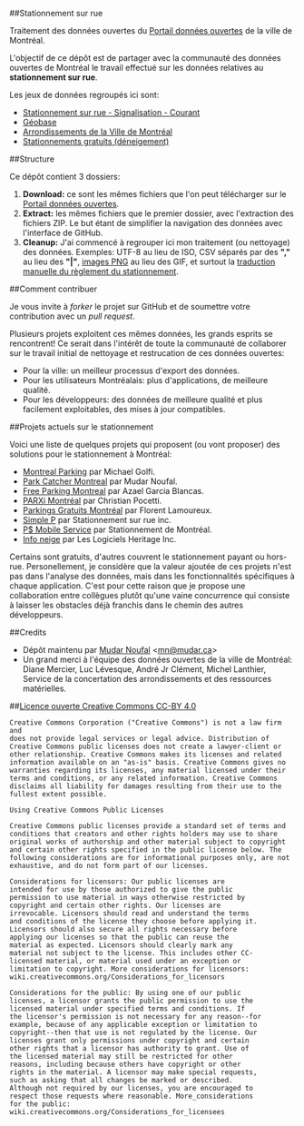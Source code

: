 ##Stationnement sur rue

Traitement des données ouvertes du [Portail données ouvertes][lien_portail] de la ville de Montréal.

L'objectif de ce dépôt est de partager avec la communauté des données ouvertes de Montréal le travail effectué sur les données relatives au **stationnement sur rue**.

Les jeux de données regroupés ici sont:

* [Stationnement sur rue - Signalisation - Courant][lien_portail_signalisation]
* [Géobase][lien_portail_geobase]
* [Arrondissements de la Ville de Montréal][lien_portail_arrondissements]
* [Stationnements gratuits (déneigement)][lien_portail_deneigement]

##Structure

Ce dépôt contient 3 dossiers:

1. **Download:** ce sont les mêmes fichiers que l'on peut télécharger sur le [Portail données ouvertes][lien_portail].
2. **Extract:** les mêmes fichiers que le premier dossier, avec l'extraction des fichiers ZIP. Le but étant de simplifier la navigation des données avec l'interface de GitHub.
3. **Cleanup:** J'ai commencé à regrouper ici mon traitement (ou nettoyage) des données. Exemples: UTF-8 au lieu de ISO, CSV séparés par des **","** au lieu des **"|"**, [images PNG][lien_depot_imagerie] au lieu des GIF, et surtout la [traduction manuelle du règlement du stationnement][lien_depot_reglement].

##Comment contribuer

Je vous invite à *forker* le projet sur GitHub et de soumettre votre contribution avec un *pull request*.

Plusieurs projets exploitent ces mêmes données, les grands esprits se rencontrent! Ce serait dans l'intérêt de toute la communauté de collaborer sur le travail initial de nettoyage et restrucation de ces données ouvertes:
 
* Pour la ville: un meilleur processus d'export des données.
* Pour les utilisateurs Montréalais: plus d'applications, de meilleure qualité.
* Pour les développeurs: des données de meilleure qualité et plus facilement exploitables, des mises à jour compatibles.

##Projets actuels sur le stationnement

Voici une liste de quelques projets qui proposent (ou vont proposer) des solutions pour le stationnement à Montréal:

* [Montreal Parking](https://play.google.com/store/apps/details?id=com.MichaelGolfi.MontrealParking) par Michael Golfi.
* [Park Catcher Montreal](https://github.com/mudar/ParkCatcher) par Mudar Noufal.
* [Free Parking Montreal](http://www.appcto.com/?page=projects&id=1) par Azael Garcia Blancas.
* [PARXi Montréal](http://parxiapp.com/) par Christian Pocetti.
* [Parkings Gratuits Montréal](https://play.google.com/store/apps/details?id=fr.florentlamoureux.parkingmontrealdeneigement) par Florent Lamoureux.
* [Simple P](http://p.ruemtl.com) par Stationnement sur rue inc.
* [P$ Mobile Service](https://play.google.com/store/apps/details?id=tc.tc.scsm.phonegap) par Stationnement de Montréal.
* [Info neige](http://www.heritagesoftware.ca/portfolio-item/defi-info-neige-2014/) par Les Logiciels Heritage Inc.

Certains sont gratuits, d'autres couvrent le stationnement payant ou hors-rue. Personellement, je considère que la valeur ajoutée de ces projets n'est pas dans l'analyse des données, mais dans les fonctionnalités spécifiques à chaque application. C'est pour cette raison que je propose une collaboration entre collègues plutôt qu'une vaine concurrence qui consiste à laisser les obstacles déjà franchis dans le chemin des autres développeurs.

##Credits

* Dépôt maintenu par [Mudar Noufal][lien_github_mudar]  &lt;<mn@mudar.ca>&gt;
* Un grand merci à l'équipe des données ouvertes de la ville de Montréal: Diane Mercier, Luc Lévesque, André Jr Clément, Michel Lanthier, Service de la concertation des arrondissements et des ressources matérielles.

##[Licence ouverte Creative Commons CC-BY 4.0][lien_portail_licence]

    Creative Commons Corporation ("Creative Commons") is not a law firm and
    does not provide legal services or legal advice. Distribution of
    Creative Commons public licenses does not create a lawyer-client or
    other relationship. Creative Commons makes its licenses and related
    information available on an "as-is" basis. Creative Commons gives no
    warranties regarding its licenses, any material licensed under their
    terms and conditions, or any related information. Creative Commons
    disclaims all liability for damages resulting from their use to the
    fullest extent possible.

    Using Creative Commons Public Licenses

    Creative Commons public licenses provide a standard set of terms and
    conditions that creators and other rights holders may use to share
    original works of authorship and other material subject to copyright
    and certain other rights specified in the public license below. The
    following considerations are for informational purposes only, are not
    exhaustive, and do not form part of our licenses.

    Considerations for licensors: Our public licenses are
    intended for use by those authorized to give the public
    permission to use material in ways otherwise restricted by
    copyright and certain other rights. Our licenses are
    irrevocable. Licensors should read and understand the terms
    and conditions of the license they choose before applying it.
    Licensors should also secure all rights necessary before
    applying our licenses so that the public can reuse the
    material as expected. Licensors should clearly mark any
    material not subject to the license. This includes other CC-
    licensed material, or material used under an exception or
    limitation to copyright. More considerations for licensors:
    wiki.creativecommons.org/Considerations_for_licensors

    Considerations for the public: By using one of our public
    licenses, a licensor grants the public permission to use the
    licensed material under specified terms and conditions. If
    the licensor's permission is not necessary for any reason--for
    example, because of any applicable exception or limitation to
    copyright--then that use is not regulated by the license. Our
    licenses grant only permissions under copyright and certain
    other rights that a licensor has authority to grant. Use of
    the licensed material may still be restricted for other
    reasons, including because others have copyright or other
    rights in the material. A licensor may make special requests,
    such as asking that all changes be marked or described.
    Although not required by our licenses, you are encouraged to
    respect those requests where reasonable. More_considerations
    for the public: 
    wiki.creativecommons.org/Considerations_for_licensees

[lien_portail]: http://donnees.ville.montreal.qc.ca/
[lien_portail_signalisation]: http://donnees.ville.montreal.qc.ca/dataset/stationnement-sur-rue-signalisation-courant
[lien_portail_geobase]: http://donnees.ville.montreal.qc.ca/dataset/geobase
[lien_portail_deneigement]: http://donnees.ville.montreal.qc.ca/dataset/stationnements-gratuits
[lien_portail_arrondissements]: http://donnees.ville.montreal.qc.ca/dataset/polygones-arrondissements
[lien_portail_licence]: http://donnees.ville.montreal.qc.ca/licence-2014/
[lien_github_mudar]: https://github.com/mudar
[lien_depot_imagerie]: 03_cleanup/Imagerie%20des%20panneaux/png
[lien_depot_reglement]: 03_cleanup/Signalisation-description-panneau/panneaux_reglement_2012.csv
[projet_montrealparking]: https://play.google.com/store/apps/details?id=com.MichaelGolfi.MontrealParking
[projet_parkcatcher]: https://github.com/mudar/ParkCatcher
[projet_appcto]: http://www.appcto.com/?page=projects&id=1
[projet_parxi]: http://parxiapp.com/
[projet_parkingmontrealdeneigement]: https://play.google.com/store/apps/details?id=fr.florentlamoureux.parkingmontrealdeneigement
[projet_scsm]: https://play.google.com/store/apps/details?id=tc.tc.scsm.phonegap
[projet_infoneige]: http://www.heritagesoftware.ca/portfolio-item/defi-info-neige-2014/
